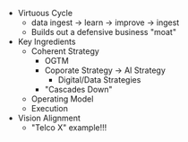 * Virtuous Cycle
    * data ingest -> learn -> improve -> ingest
    * Builds out a defensive business "moat"
* Key Ingredients
    * Coherent Strategy
        * OGTM
        * Coporate Strategy -> AI Strategy
            * Digital/Data Strategies
        * "Cascades Down"
    * Operating Model
    * Execution
* Vision Alignment
    * "Telco X" example!!!
